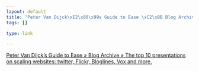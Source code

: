 ```yaml
--- 
layout: default
title: "Peter Van Dijck\xE2\x80\x99s Guide to Ease \xC2\xBB Blog Archive \xC2\xBB The top 10 presentations on scal..."
tags: []

type: link

---
```

<a href="http://poorbuthappy.com/ease/archives/2007/04/29/3616/the-top-10-presentation-on-scaling-websites-twitter-flickr-bloglines-vox-and-more">Peter Van Dijck’s Guide to Ease » Blog Archive » The top 10 presentations on scaling websites: twitter, Flickr, Bloglines, Vox and more.</a>
